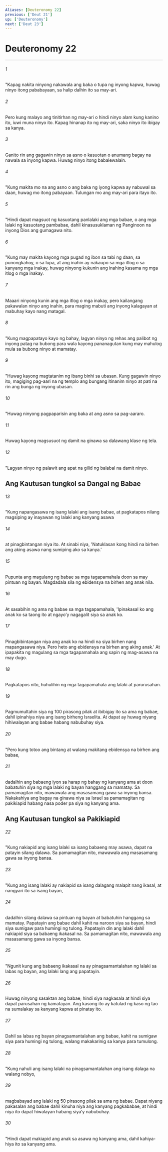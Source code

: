 ```yaml
---
Aliases: [Deuteronomy 22]
previous: ['Deut 21']
up: ['Deuteronomy']
next: ['Deut 23']
---
```

# Deuteronomy 22

***


###### 1 


"Kapag nakita ninyong nakawala ang baka o tupa ng inyong kapwa, huwag ninyo itong pababayaan, sa halip dalhin ito sa may-ari. 


###### 2 


Pero kung malayo ang tinitirhan ng may-ari o hindi ninyo alam kung kanino ito, iuwi muna ninyo ito. Kapag hinanap ito ng may-ari, saka ninyo ito ibigay sa kanya. 


###### 3 


Ganito rin ang gagawin ninyo sa asno o kasuotan o anumang bagay na nawala sa inyong kapwa. Huwag ninyo itong babalewalain. 


###### 4 


"Kung makita mo na ang asno o ang baka ng iyong kapwa ay nabuwal sa daan, huwag mo itong pabayaan. Tulungan mo ang may-ari para itayo ito. 


###### 5 


"Hindi dapat magsuot ng kasuotang panlalaki ang mga babae, o ang mga lalaki ng kasuotang pambabae, dahil kinasusuklaman ng Panginoon na inyong Dios ang gumagawa nito. 


###### 6 


"Kung may makita kayong mga pugad ng ibon sa tabi ng daan, sa punongkahoy, o sa lupa, at ang inahin ay nakaupo sa mga itlog o sa kanyang mga inakay, huwag ninyong kukunin ang inahing kasama ng mga itlog o mga inakay. 


###### 7 


Maaari ninyong kunin ang mga itlog o mga inakay, pero kailangang pakawalan ninyo ang inahin, para maging mabuti ang inyong kalagayan at mabuhay kayo nang matagal. 


###### 8 


"Kung magpapatayo kayo ng bahay, lagyan ninyo ng rehas ang palibot ng inyong patag na bubong para wala kayong pananagutan kung may mahulog mula sa bubong ninyo at mamatay. 


###### 9 


"Huwag kayong magtatanim ng ibang binhi sa ubasan. Kung gagawin ninyo ito, magiging pag-aari na ng templo ang bungang itinanim ninyo at pati na rin ang bunga ng inyong ubasan. 


###### 10 


"Huwag ninyong pagpaparisin ang baka at ang asno sa pag-aararo. 


###### 11 


Huwag kayong magsusuot ng damit na ginawa sa dalawang klase ng tela. 


###### 12 


"Lagyan ninyo ng palawit ang apat na gilid ng balabal na damit ninyo.

## Ang Kautusan tungkol sa Dangal ng Babae 


###### 13 


"Kung napangasawa ng isang lalaki ang isang babae, at pagkatapos nilang magsiping ay inayawan ng lalaki ang kanyang asawa 


###### 14 


at pinagbintangan niya ito. At sinabi niya, 'Natuklasan kong hindi na birhen ang aking asawa nang sumiping ako sa kanya.' 


###### 15 


Pupunta ang magulang ng babae sa mga tagapamahala doon sa may pintuan ng bayan. Magdadala sila ng ebidensya na birhen ang anak nila. 


###### 16 


At sasabihin ng ama ng babae sa mga tagapamahala, 'Ipinakasal ko ang anak ko sa taong ito at ngayoʼy nagagalit siya sa anak ko. 


###### 17 


Pinagbibintangan niya ang anak ko na hindi na siya birhen nang mapangasawa niya. Pero heto ang ebidensya na birhen ang aking anak.' At ipapakita ng magulang sa mga tagapamahala ang sapin ng mag-asawa na may dugo. 


###### 18 


Pagkatapos nito, huhulihin ng mga tagapamahala ang lalaki at parurusahan. 


###### 19 


Pagmumultahin siya ng 100 pirasong pilak at ibibigay ito sa ama ng babae, dahil ipinahiya niya ang isang birheng Israelita. At dapat ay huwag niyang hihiwalayan ang babae habang nabubuhay siya. 


###### 20 


"Pero kung totoo ang bintang at walang makitang ebidensya na birhen ang babae, 


###### 21 


dadalhin ang babaeng iyon sa harap ng bahay ng kanyang ama at doon babatuhin siya ng mga lalaki ng bayan hanggang sa mamatay. Sa pamamagitan nito, mawawala ang masasamang gawa sa inyong bansa. Nakakahiya ang bagay na ginawa niya sa Israel sa pamamagitan ng pakikiapid habang nasa poder pa siya ng kanyang ama.

## Ang Kautusan tungkol sa Pakikiapid 


###### 22 


"Kung nakiapid ang isang lalaki sa isang babaeng may asawa, dapat na patayin silang dalawa. Sa pamamagitan nito, mawawala ang masasamang gawa sa inyong bansa. 


###### 23 


"Kung ang isang lalaki ay nakiapid sa isang dalagang malapit nang ikasal, at nangyari ito sa isang bayan, 


###### 24 


dadalhin silang dalawa sa pintuan ng bayan at babatuhin hanggang sa mamatay. Papatayin ang babae dahil kahit na naroon siya sa bayan, hindi siya sumigaw para humingi ng tulong. Papatayin din ang lalaki dahil nakiapid siya sa babaeng ikakasal na. Sa pamamagitan nito, mawawala ang masasamang gawa sa inyong bansa. 


###### 25 


"Ngunit kung ang babaeng ikakasal na ay pinagsamantalahan ng lalaki sa labas ng bayan, ang lalaki lang ang papatayin. 


###### 26 


Huwag ninyong sasaktan ang babae; hindi siya nagkasala at hindi siya dapat parusahan ng kamatayan. Ang kasong ito ay katulad ng kaso ng tao na sumalakay sa kanyang kapwa at pinatay ito. 


###### 27 


Dahil sa labas ng bayan pinagsamantalahan ang babae, kahit na sumigaw siya para humingi ng tulong, walang makakarinig sa kanya para tumulong. 


###### 28 


"Kung nahuli ang isang lalaki na pinagsamantalahan ang isang dalaga na walang nobyo, 


###### 29 


magbabayad ang lalaki ng 50 pirasong pilak sa ama ng babae. Dapat niyang pakasalan ang babae dahil kinuha niya ang kanyang pagkababae, at hindi niya ito dapat hiwalayan habang siyaʼy nabubuhay. 


###### 30 


"Hindi dapat makiapid ang anak sa asawa ng kanyang ama, dahil kahiya-hiya ito sa kanyang ama.
